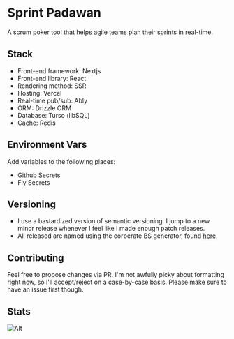 # Sprint Padawan

A scrum poker tool that helps agile teams plan their sprints in real-time.

## Stack

- Front-end framework: Nextjs
- Front-end library: React
- Rendering method: SSR
- Hosting: Vercel
- Real-time pub/sub: Ably
- ORM: Drizzle ORM
- Database: Turso (libSQL)
- Cache: Redis

## Environment Vars

Add variables to the following places:

- Github Secrets
- Fly Secrets

## Versioning

- I use a bastardized version of semantic versioning. I jump to a new minor release whenever I feel like I made enough patch releases.
- All released are named using the corperate BS generator, found [here](https://www.atrixnet.com/bs-generator.html).

## Contributing

Feel free to propose changes via PR. I'm not awfully picky about formatting right now, so I'll accept/reject on a case-by-case basis. Please make sure to have an issue first though.

## Stats

![Alt](https://repobeats.axiom.co/api/embed/852f886f9cf9682a5355b574f59716dca985e7cc.svg "Repobeats analytics image")
